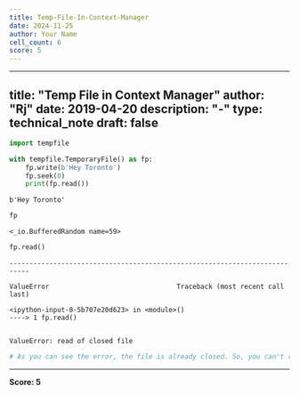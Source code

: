 ```yaml
---
title: Temp-File-In-Context-Manager
date: 2024-11-25
author: Your Name
cell_count: 6
score: 5
---
```


---
title: "Temp File in Context Manager"
author: "Rj"
date: 2019-04-20
description: "-"
type: technical_note
draft: false
---

```python
import tempfile
```


```python
with tempfile.TemporaryFile() as fp:
    fp.write(b'Hey Toronto')
    fp.seek(0)
    print(fp.read())
```

    b'Hey Toronto'



```python
fp
```




    <_io.BufferedRandom name=59>




```python
fp.read()
```


    ---------------------------------------------------------------------------

    ValueError                                Traceback (most recent call last)

    <ipython-input-8-5b707e20d623> in <module>()
    ----> 1 fp.read()
    

    ValueError: read of closed file



```python
# As you can see the error, the file is already closed. So, you can't read anymore
```


---
**Score: 5**